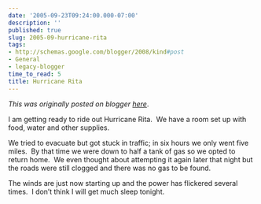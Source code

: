 ```yaml
---
date: '2005-09-23T09:24:00.000-07:00'
description: ''
published: true
slug: 2005-09-hurricane-rita
tags:
- http://schemas.google.com/blogger/2008/kind#post
- General
- legacy-blogger
time_to_read: 5
title: Hurricane Rita
---
```


*This was originally posted on blogger [here](https://techshorts.blogspot.com/2005/09/hurricane-rita.html)*.

<p>I am getting ready to ride out Hurricane Rita.&nbsp; We have a room set up with food,&nbsp;water and other supplies.&nbsp; </p><p>We tried to evacuate but got stuck in traffic; in six hours we only went five miles.&nbsp; By that time we were down to half a tank of gas so we opted to return home.&nbsp; We even thought about attempting it again later that night but the roads were still clogged and there was no gas to be found.</p><p>The winds are just now starting up and the power has flickered several times.&nbsp; I don&rsquo;t think I will get much sleep tonight.</p>